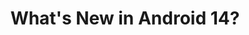---
layout: talk
section-type: talk
title: "What's New in Android 14?"
technology: Android
cover-img: "img/talks/android-14.png"
permalink: /talks/android-14-brisbane
location: "GDG Brisbane"
type: "Remote"
presentation-id: "2PACX-1vQ2v57QgDu101b5rr_c38w7NEFcN7Qujej58xbdvJzIIebOe0k7m38mV_X52lfH3iOjlxCkx0d-7b3-"
youtube-id: "3gVjdtjEry8"
---